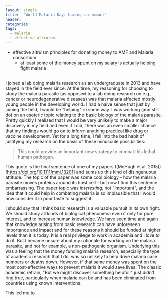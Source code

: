```yaml
---
layout: single
title:  "World Malaria Day: having an impact"
header:
categories: 
tags:
  - malaria
  - effective altruism
---
```

- effective altruism principles for donating money to AMF and Malaria consortium
	- at least some of the money spent on my salary is actually helping fight malaria

## 

I joined a lab doing malaria research as an undergraduate in 2013 and have stayed in the field ever since. At the time, my reasoning for choosing to study the malaria parasite (as opposed to a lab doing research on e.g., cancer or neurodegenerative diseases) was that malaria affected mostly young people in the developing world. I had a naive sense that just by joining the field, I would be "helping" in some way. I was working (and still do) on an esoteric topic relating to the basic biology of the malaria parasite. Pretty quickly I realised that I would be very unlikely to make a major discovery in my field and even if I did, there was an even smaller chance that my findings would go on to inform anything practical like drug or vaccine development. Yet for a long time, I fell into the bad habit of justifying my research on the basis of these minuscule possibilities:

 > This could provide an important new strategy to combat this lethal human pathogen.
 
This quote is the final sentence of one of my papers ((McHugh et al. 2015))[https://doi.org/10.1111/mmi.13201] and sums up this kind of disingenuous attitude. The topic of the paper was some cool biology - how the malaria parasite moves proteins around its host cell -  but now I find this sentence embarrassing. The paper topic was *interesting*, not "important", and the idea that it could help in combating malaria is so implausible that I would now consider it in poor taste to suggest it.

I should say that I think basic research is a valuable pursuit in its own right. We should study all kinds of biological phenomena even if only for pure interest, and to increase human knowledge. We have seen time and again that knowledge arising from basic research can have unforeseen importance and impact and for these reasons it should be funded at higher levels than it is today. It is a real privilege to work in academia and I love to do it. But I became unsure about my rationale for working on the malaria parasite, and not for example, a non-pathogenic organism. Underlying this was a feeling that the money funding malaria research, especially the type of academic research that I do, was so unlikely to help drive malaria case numbers or deaths down. However, if that same money was spent on the most cost-effective ways to prevent malaria it would save lives. The classic academic refrain, "But we might discover something helpful!" just didn't ring true, particularly when malaria can be and has been eliminated from countries using known interventions. <links>

This led me to 









